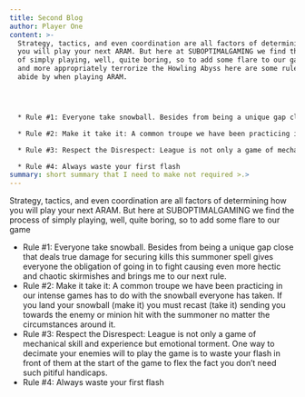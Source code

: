 ```yaml
---
title: Second Blog
author: Player One
content: >-
  Strategy, tactics, and even coordination are all factors of determining how
  you will play your next ARAM. But here at SUBOPTIMALGAMING we find the process
  of simply playing, well, quite boring, so to add some flare to our gameplay
  and more appropriately terrorize the Howling Abyss here are some rules we
  abide by when playing ARAM.




  * Rule #1: Everyone take snowball. Besides from being a unique gap close that deals true damage for securing kills this summoner spell gives everyone the obligation of going in to fight causing even more hectic and chaotic skirmishes and brings me to our next rule.

  * Rule #2: Make it take it: A common troupe we have been practicing in our intense games has to do with the snowball everyone has taken. If you land your snowball (make it) you must recast (take it) sending you towards the enemy or minion hit with the summoner no matter the circumstances around it.

  * Rule #3: Respect the Disrespect: League is not only a game of mechanical skill and experience but emotional torment. One way to decimate your enemies will to play the game is to waste your flash in front of them at the start of the game to flex the fact you don’t need such pitiful handicaps.

  * Rule #4: Always waste your first flash
summary: s﻿hort summary that I need to make not required >.>
---
```

<!--StartFragment-->

Strategy, tactics, and even coordination are all factors of determining how you will play your next ARAM. But here at SUBOPTIMALGAMING we find the process of simply playing, well, quite boring, so to add some flare to our game

* Rule #1: Everyone take snowball. Besides from being a unique gap close that deals true damage for securing kills this summoner spell gives everyone the obligation of going in to fight causing even more hectic and chaotic skirmishes and brings me to our next rule.
* Rule #2: Make it take it: A common troupe we have been practicing in our intense games has to do with the snowball everyone has taken. If you land your snowball (make it) you must recast (take it) sending you towards the enemy or minion hit with the summoner no matter the circumstances around it.
* Rule #3: Respect the Disrespect: League is not only a game of mechanical skill and experience but emotional torment. One way to decimate your enemies will to play the game is to waste your flash in front of them at the start of the game to flex the fact you don’t need such pitiful handicaps.
* Rule #4: Always waste your first flash

<!--EndFragment-->